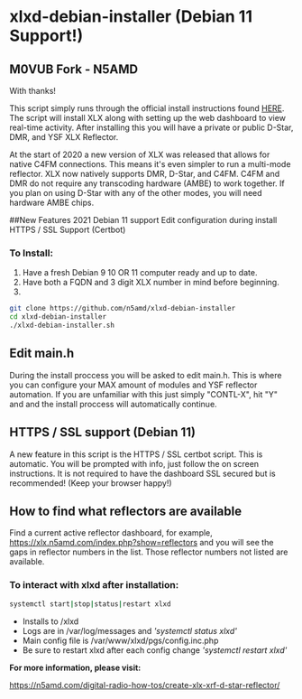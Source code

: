 # xlxd-debian-installer (Debian 11 Support!)
## M0VUB Fork - N5AMD 
With thanks!

This script simply runs through the official install instructions found [HERE](https://github.com/LX3JL/xlxd). The script will install XLX along with setting up the web dashboard to view real-time activity. After installing this you will have a private or public D-Star, DMR, and YSF XLX Reflector.

At the start of 2020 a new version of XLX was released that allows for native C4FM connections. This means it's even simpler to run a multi-mode reflector. XLX now natively supports DMR, D-Star, and C4FM. C4FM and DMR do not require any transcoding hardware (AMBE) to work together. If you plan on using D-Star with any of the other modes, you will need hardware AMBE chips.

##New Features 2021
Debian 11 support
Edit configuration during install
HTTPS / SSL Support (Certbot)

### To Install:
1. Have a fresh Debian 9 10 OR 11 computer ready and up to date.
2. Have both a FQDN and 3 digit XLX number in mind before beginning.
3. 
```sh
git clone https://github.com/n5amd/xlxd-debian-installer
cd xlxd-debian-installer
./xlxd-debian-installer.sh
```
## Edit main.h
During the install proccess you will be asked to edit main.h. This is where you can configure your MAX amount of modules and YSF reflector automation. If you are unfamiliar with this just simply "CONTL-X", hit "Y" and and the install proccess will automatically continue.
## HTTPS / SSL support (Debian 11)
A new feature in this script is the HTTPS / SSL certbot script. This is automatic. You will be prompted with info, just follow the on screen instructions. It is not required to have the dashboard SSL secured but is recommended! (Keep your browser happy!)
## How to find what reflectors are available
Find a current active reflector dashboard, for example, https://xlx.n5amd.com/index.php?show=reflectors and you will see the gaps in reflector numbers in the list. Those reflector numbers not listed are available. 

### To interact with xlxd after installation:
```sh
systemctl start|stop|status|restart xlxd
```
 - Installs to /xlxd
 - Logs are in /var/log/messages and *'systemctl status xlxd'*
 - Main config file is /var/www/xlxd/pgs/config.inc.php
 - Be sure to restart xlxd after each config change *'systemctl restart xlxd'*

**For more information, please visit:**

https://n5amd.com/digital-radio-how-tos/create-xlx-xrf-d-star-reflector/
